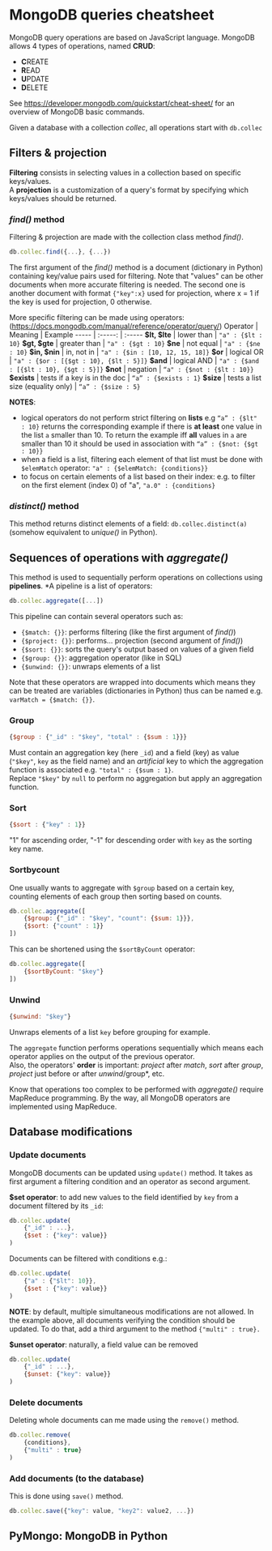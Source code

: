 # MongoDB queries cheatsheet

MongoDB query operations are based on JavaScript language. MongoDB allows 4 types of operations, named **CRUD**:
- **C**REATE
- **R**EAD
- **U**PDATE
- **D**ELETE

See https://developer.mongodb.com/quickstart/cheat-sheet/ for an overview of MongoDB basic commands.

Given a database with a collection *collec*, all operations start with `db.collec`

## Filters & projection
**Filtering** consists in selecting values in a collection based on specific keys/values.  
A **projection** is a customization of a query's format by specifying which keys/values should be returned.  

### *find()* method
Filtering & projection are made with the collection class method *find()*. 
```javascript
db.collec.find({...}, {...})
```
The first argument of the *find()* method is a document (dictionary in Python) containing key/value pairs used for filtering. Note that "values" can be other documents when more accurate filtering is needed. 
The second one is another document with format `{"key":x}` used for projection, where x = 1 if the key is used for projection, 0 otherwise.  

More specific filtering can be made using operators:(https://docs.mongodb.com/manual/reference/operator/query/)
Operator | Meaning | Example
----- | :-----: | :-----
**\$lt, \$lte** | lower than | `"a" : {$lt : 10}`
**\$gt, \$gte** | greater than | `"a" : {$gt : 10}`
**\$ne** | not equal | `"a" : {$ne : 10}`
**\$in, \$nin** | in, not in | `"a" : {$in : [10, 12, 15, 18]}`
**\$or** | logical OR | `"a" : {$or : [{$gt : 10}, {$lt : 5}]}`
**\$and** | logical AND | `"a" : {$and : [{$lt : 10}, {$gt : 5}]}`
**\$not** | negation | `“a" : {$not : {$lt : 10}}`
**\$exists** | tests if a key is in the doc | `“a” : {$exists : 1}`
**\$size** | tests a list size (equality only) | `“a” : {$size : 5}`

**NOTES**: 
- logical operators do not perform strict filtering on **lists** e.g `“a” : {$lt" : 10}` returns the corresponding example if there is **at least** one value in the list `a` smaller than 10. To return the example iff **all** values in `a` are smaller than 10 it should be used in association with `“a” : {$not: {$gt : 10}}`
- when a field is a list, filtering each element of that list must be done with `$elemMatch` operator:  `"a" : {$elemMatch: {conditions}}` 
- to focus on certain elements of a list based on their index:  e.g. to filter on the first element (index 0) of "a", `"a.0" : {conditions}`

### *distinct()* method
This method returns distinct elements of a field: `db.collec.distinct(a)` (somehow equivalent to *unique()* in Python).

## Sequences of operations with *aggregate()*
This method is used to sequentially perform operations on collections using **pipelines**. *A pipeline is a list of operators: 
```javascript
db.collec.aggregate([...])
```
This pipeline can contain several operators such as: 
- `{$match: {}}`: performs filtering (like the first argument of *find()*)
- `{$project: {}}`: performs... projection (second argument of *find()*)
- `{$sort: {}}`: sorts the query's output based on values of a given field
- `{$group: {}}`: aggregation operator (like in SQL)
- `{$unwind: {}}`: unwraps elements of a list 

Note that these operators are wrapped into documents which means they can be treated are variables (dictionaries in Python) thus can be named e.g. `varMatch = {$match: {}}`.

### Group
```javascript
{$group : {"_id" : "$key", "total" : {$sum : 1}}}
```
Must contain an aggregation key (here `_id`) and a field (key) as value (`"$key"`,  `key` as the field name) and an *artificial* key to which the aggregation function is associated e.g. `"total" : {$sum : 1}`.  
Replace `"$key"` by `null` to perform no aggregation but apply an aggregation function.  

### Sort
```javascript
{$sort : {"key" : 1}}
```
"1" for ascending order, "-1" for descending order with `key` as the sorting key name.

### Sortbycount
One usually wants to aggregate with `$group` based on a certain key, counting elements of each group then sorting based on counts.
```javascript
db.collec.aggregate([
	{$group: {"_id" : "$key", "count": {$sum: 1}}},
	{$sort: {"count" : 1}}
])
```
This can be shortened using the `$sortByCount` operator:
```javascript
db.collec.aggregate([
	{$sortByCount: "$key"}
])
``` 

### Unwind
```javascript
{$unwind: "$key"}
```
Unwraps elements of a list `key` before grouping for example. 

The `aggregate` function performs operations sequentially which means each operator applies on the output of the previous operator.  
Also, the operators' **order** is important: *project* after *match*, *sort* after *group*, *project* just before or after *unwind*/group*, etc.

Know that operations too complex to be performed with *aggregate()* require MapReduce programming. By the way, all MongoDB operators are implemented using MapReduce. 

## Database modifications 
### Update documents 
MongoDB documents can be updated using `update()` method. It takes as first argument a filtering condition and an operator as second argument.
 
**$set operator**: to add new values to the field identified by `key` from a document filtered by its `_id`:
```javascript
db.collec.update(
	{"_id" : ...},
	{$set : {"key": value}}
)
```

Documents can be filtered with conditions e.g.:
```javascript
db.collec.update(
	{"a" : {"$lt": 10}},
	{$set : {"key": value}}
)
```
**NOTE**: by default, multiple simultaneous modifications are not allowed. In the example above, all documents verifying the condition should be updated. To do that, add a third argument to the method `{"multi" : true}.`


**$unset operator**: naturally, a field value can be removed
```javascript
db.collec.update(
	{"_id" : ...},
	{$unset: {"key": value}}
)
```

### Delete documents
Deleting whole documents can me made using the `remove()` method.
```javascript
db.collec.remove(
	{conditions},
	{"multi" : true}
)
```

### Add documents (to the database)
This is done using `save()` method.
```javascript
db.collec.save({"key": value, "key2": value2, ...})
```

## PyMongo: MongoDB in Python
